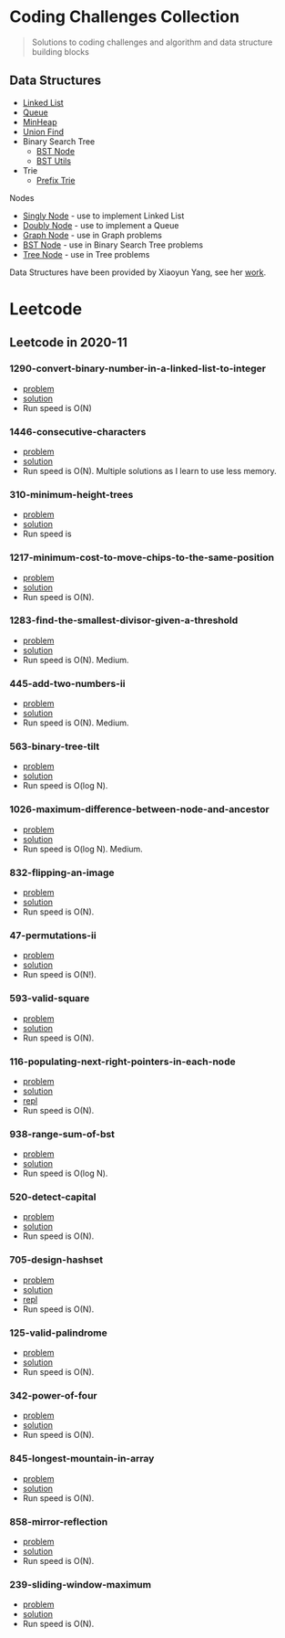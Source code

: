# Coding Challenges Collection

> Solutions to coding challenges and algorithm and data structure building blocks

## Data Structures

- [Linked List](/datastructure/LinkedList.js)
- [Queue](/datastructure/Queue.js)
- [MinHeap](/datastructure/MinHeap.js)
- [Union Find](/datastructure/UnionFind.js)
- Binary Search Tree
  - [BST Node](/datastructure/Node/BSTNode.js)
  - [BST Utils](/datastructure/BSTUtils.js)
- Trie
  - [Prefix Trie](/datastructure/TriePrefix.js)

Nodes

- [Singly Node](/datastructure/Node/SinglyNode.js) - use to implement Linked List
- [Doubly Node](/datastructure/Node/DoublyNode.js) - use to implement a Queue
- [Graph Node](/datastructure/Node/GraphNode.js) - use in Graph problems
- [BST Node](/datastructure/Node/BSTNode.js) - use in Binary Search Tree problems
- [Tree Node](/datastructure/Node/TreeNode.js) - use in Tree problems

Data Structures have been provided by Xiaoyun Yang, see her [work](https://github.com/xiaoyunyang/coding-challenges#coding-challenges-collection).

# Leetcode

<!--
### - Problem Name

- [problem](link to problem)
- [solution](link to solution)
- [repl](link to repl.it solution)
- Comments; Indication of program time to run (Oh of N)
 -->

## Leetcode in 2020-11

### 1290-convert-binary-number-in-a-linked-list-to-integer

- [problem](https://leetcode.com/problems/convert-binary-number-in-a-linked-list-to-integer)
- [solution](/leetcode/1290-convert-binary-number-in-a-linked-list-to-integer.js)
- Run speed is O(N)

### 1446-consecutive-characters

- [problem](https://leetcode.com/problems/consecutive-characters/)
- [solution](/leetcode/1446-consecutive-characters.js)
- Run speed is O(N).
  Multiple solutions as I learn to use less memory.

### 310-minimum-height-trees

<!-- go back and finish -->

- [problem](https://leetcode.com/problems/minimum-height-trees/)
- [solution](/leetcode/310-minimum-height-trees.js)
- Run speed is

### 1217-minimum-cost-to-move-chips-to-the-same-position

- [problem](https://leetcode.com/problems/minimum-cost-to-move-chips-to-the-same-position/)
- [solution](/leetcode/1217-minimum-cost-to-move-chips-to-the-same-position.js)
- Run speed is O(N).

### 1283-find-the-smallest-divisor-given-a-threshold

- [problem](https://leetcode.com/problems/find-the-smallest-divisor-given-a-threshold/)
- [solution](/leetcode/1283-find-the-smallest-divisor-given-a-threshold.js)
- Run speed is O(N). Medium.

### 445-add-two-numbers-ii

- [problem](https://leetcode.com/problems/add-two-numbers-ii/)
- [solution](/leetcode/445-add-two-numbers-ii.js)
- Run speed is O(N). Medium.

### 563-binary-tree-tilt

- [problem](https://leetcode.com/problems/binary-tree-tilt/)
- [solution](/leetcode/563-binary-tree-tilt.js)
- Run speed is O(log N).

### 1026-maximum-difference-between-node-and-ancestor

- [problem](https://leetcode.com/problems/maximum-difference-between-node-and-ancestor/)
- [solution](/leetcode/1026-maximum-difference-between-node-and-ancestor.js)
- Run speed is O(log N). Medium.

### 832-flipping-an-image

- [problem](https://leetcode.com/problems/flipping-an-image/)
- [solution](/leetcode/832-flipping-an-image.js)
- Run speed is O(N).

### 47-permutations-ii

- [problem](https://leetcode.com/problems/permutations-ii/)
- [solution](/leetcode/47-permutations-ii.js)
- Run speed is O(N!).

### 593-valid-square

- [problem](https://leetcode.com/problems/valid-square/)
- [solution](/leetcode/593-valid-square.js)
- Run speed is O(N).

### 116-populating-next-right-pointers-in-each-node

- [problem](https://leetcode.com/problems/populating-next-right-pointers-in-each-node/)
- [solution](/leetcode/116-populating-next-right-pointers-in-each-node.js)
- [repl](https://repl.it/@paultegnazian/HeartyGrippingBrain#index.js)
- Run speed is O(N).

### 938-range-sum-of-bst

- [problem](https://leetcode.com/problems/range-sum-of-bst/)
- [solution](/leetcode/938-range-sum-of-bst.js)
- Run speed is O(log N).

### 520-detect-capital

- [problem](https://leetcode.com/problems/detect-capital/)
- [solution](/leetcode/520-detect-capital.js)
- Run speed is O(N).

### 705-design-hashset

- [problem](https://leetcode.com/problems/design-hashset/)
- [solution](/leetcode/705-design-hashset.js)
- [repl](https://repl.it/@paultegnazian/leetcode-705#index.js)
- Run speed is O(N).

### 125-valid-palindrome

- [problem](https://leetcode.com/problems/valid-palindrome/)
- [solution](/leetcode/125-valid-palindrome.js)
- Run speed is O(N).

### 342-power-of-four

- [problem](https://leetcode.com/problems/power-of-four/)
- [solution](/leetcode/342-power-of-four.js)
- Run speed is O(N).

### 845-longest-mountain-in-array

- [problem](https://leetcode.com/problems/longest-mountain-in-array/)
- [solution](/leetcode/845-longest-mountain-in-array.js)
- Run speed is O(N).

### 858-mirror-reflection

- [problem](https://leetcode.com/problems/mirror-reflection/)
- [solution](/leetcode/858-mirror-reflection.js)
- Run speed is O(N).

### 239-sliding-window-maximum

- [problem](https://leetcode.com/problems/sliding-window-maximum/)
- [solution](/leetcode/239-sliding-window-maximum.js)
- Run speed is O(N).
